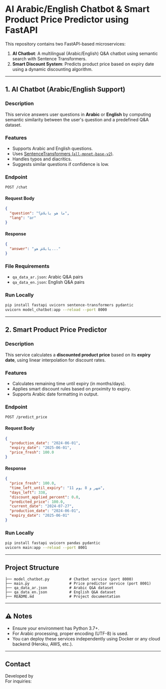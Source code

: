 #  AI Arabic/English Chatbot & Smart Product Price Predictor using FastAPI

This repository contains two FastAPI-based microservices:

1. **AI Chatbot**: A multilingual (Arabic/English) Q&A chatbot using semantic search with Sentence Transformers.
2. **Smart Discount System**: Predicts product price based on expiry date using a dynamic discounting algorithm.

---

##  1. AI Chatbot (Arabic/English Support)

### Description
This service answers user questions in **Arabic** or **English** by computing semantic similarity between the user's question and a predefined Q&A dataset.

### Features
- Supports Arabic and English questions.
- Uses [SentenceTransformers (`all-mpnet-base-v2`)](https://www.sbert.net/docs/pretrained_models.html).
- Handles typos and diacritics.
- Suggests similar questions if confidence is low.

### Endpoint

```
POST /chat
```

#### Request Body
```json
{
  "question": "ما هو يابلاش؟",
  "lang": "ar"
}
```

#### Response
```json
{
  "answer": "يابلاش هو..."
}
```

### File Requirements
- `qa_data_ar.json`: Arabic Q&A pairs
- `qa_data_en.json`: English Q&A pairs

### Run Locally

```bash
pip install fastapi uvicorn sentence-transformers pydantic
uvicorn model_chatbot:app --reload --port 8000
```

---

##  2. Smart Product Price Predictor

### Description
This service calculates a **discounted product price** based on its **expiry date**, using linear interpolation for discount rates.

### Features
- Calculates remaining time until expiry (in months/days).
- Applies smart discount rules based on proximity to expiry.
- Supports Arabic date formatting in output.

### Endpoint

```
POST /predict_price
```

#### Request Body
```json
{
  "production_date": "2024-06-01",
  "expiry_date": "2025-06-01",
  "price_fresh": 100.0
}
```

#### Response
```json
{
  "price_fresh": 100.0,
  "time_left_until_expiry": "11 شهر و 8 يوم",
  "days_left": 338,
  "discount_applied_percent": 0.0,
  "predicted_price": 100.0,
  "current_date": "2024-07-27",
  "production_date": "2024-06-01",
  "expiry_date": "2025-06-01"
}
```

### Run Locally

```bash
pip install fastapi uvicorn pandas pydantic
uvicorn main:app --reload --port 8001
```

---

##  Project Structure

```
├── model_chatbot.py         # Chatbot service (port 8000)
├── main.py                  # Price predictor service (port 8001)
├── qa_data_ar.json          # Arabic Q&A dataset
├── qa_data_en.json          # English Q&A dataset
├── README.md                # Project documentation
```

---

## ⚠ Notes
- Ensure your environment has Python 3.7+.
- For Arabic processing, proper encoding (UTF-8) is used.
- You can deploy these services independently using Docker or any cloud backend (Heroku, AWS, etc.).

---

##  Contact
Developed by   
For inquiries: 

